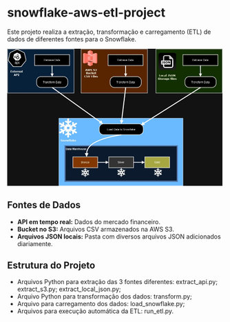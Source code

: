 # snowflake-aws-etl-project

Este projeto realiza a extração, transformação e carregamento (ETL) de dados de diferentes fontes para o Snowflake.

<img src="Snowflake_3sources.jpg" alt="Arquitetura do Projeto" width="500"/>

## Fontes de Dados

- **API em tempo real:** Dados do mercado financeiro.
- **Bucket no S3:** Arquivos CSV armazenados na AWS S3.
- **Arquivos JSON locais:** Pasta com diversos arquivos JSON adicionados diariamente.

## Estrutura do Projeto

- Arquivos Python para extração das 3 fontes diferentes: extract_api.py; extract_s3.py; extract_local_json.py;
- Arquivo Python para transformação dos dados: transform.py;
- Arquivo para carregamento dos dados: load_snowflake.py;
- Arquivos para execução automática da ETL: run_etl.py.
